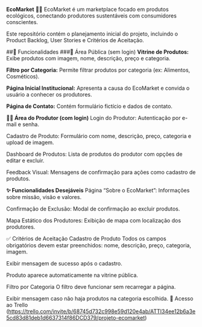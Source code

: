 **EcoMarket** 🛒🌱
EcoMarket é um marketplace focado em produtos ecológicos, conectando produtores sustentáveis com consumidores conscientes.

Este repositório contém o planejamento inicial do projeto, incluindo o Product Backlog, User Stories e Critérios de Aceitação.

##🔖 Funcionalidades
###📢 Área Pública (sem login)
**Vitrine de Produtos:** Exibe produtos com imagem, nome, descrição, preço e categoria.

**Filtro por Categoria:** Permite filtrar produtos por categoria (ex: Alimentos, Cosméticos).

**Página Inicial Institucional:** Apresenta a causa do EcoMarket e convida o usuário a conhecer os produtores.

**Página de Contato:** Contém formulário fictício e dados de contato.

**👨‍🌾 Área do Produtor (com login)**
Login do Produtor: Autenticação por e-mail e senha.

Cadastro de Produto: Formulário com nome, descrição, preço, categoria e upload de imagem.

Dashboard de Produtos: Lista de produtos do produtor com opções de editar e excluir.

Feedback Visual: Mensagens de confirmação para ações como cadastro de produtos.

**✨ Funcionalidades Desejáveis**
Página “Sobre o EcoMarket”: Informações sobre missão, visão e valores.

Confirmação de Exclusão: Modal de confirmação ao excluir produtos.

Mapa Estático dos Produtores: Exibição de mapa com localização dos produtores.

✅ Critérios de Aceitação
Cadastro de Produto
Todos os campos obrigatórios devem estar preenchidos: nome, descrição, preço, categoria, imagem.

Exibir mensagem de sucesso após o cadastro.

Produto aparece automaticamente na vitrine pública.

Filtro por Categoria
O filtro deve funcionar sem recarregar a página.

Exibir mensagem caso não haja produtos na categoria escolhida.
🔗 Acesso ao Trello
(https://trello.com/invite/b/68745d732c998e59d120e4ab/ATTI34ee12b6a3e5cd83d81deb1d6637314f86DCD379/projeto-ecomarket)
